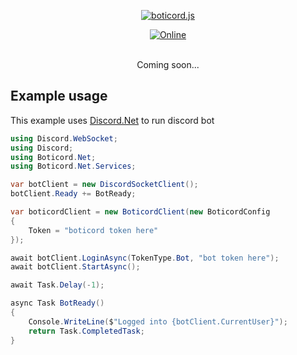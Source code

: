 <div align="center ">

<a href="https://boticord.top"><img src="https://media.discordapp.net/attachments/985682556718563408/985999985084620890/68747470733a2f2f6d65676f72752e72752f626f7469636f7264617069322e706e67.png?width=1439&height=402"  alt="boticord.js"/></a>

<p>
    <a href="https://discord.gg/hkHjW8a"><img src="https://img.shields.io/discord/722424773233213460?color=7289da&label=Discord&logo=discord&logoColor=white" alt="Online"></a>
</p>

<br>Coming soon...</br>
</div>


## Example usage
This example uses [Discord.Net](https://github.com/discord-net/Discord.Net) to run discord bot
```cs
using Discord.WebSocket;
using Discord;
using Boticord.Net;
using Boticord.Net.Services;

var botClient = new DiscordSocketClient();
botClient.Ready += BotReady;

var boticordClient = new BoticordClient(new BoticordConfig
{
    Token = "boticord token here"
});

await botClient.LoginAsync(TokenType.Bot, "bot token here");
await botClient.StartAsync();

await Task.Delay(-1);

async Task BotReady()
{
    Console.WriteLine($"Logged into {botClient.CurrentUser}");
    return Task.CompletedTask;
}

```
